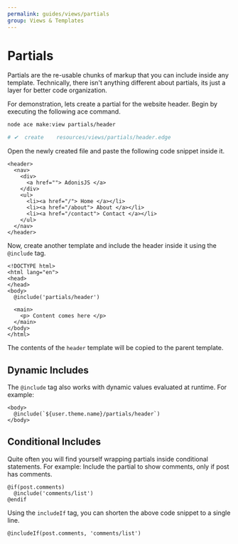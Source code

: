```yaml
---
permalink: guides/views/partials
group: Views & Templates
---
```


# Partials
Partials are the re-usable chunks of markup that you can include inside any template. Technically, there isn't anything different about partials, its just a layer for better code organization.

For demonstration, lets create a partial for the website header. Begin by executing the following ace command.

```sh
node ace make:view partials/header

# ✔  create    resources/views/partials/header.edge
```

Open the newly created file and paste the following code snippet inside it.

```edge{}{resources/views/partials/header.edge}
<header>
  <nav>
    <div>
      <a href=""> AdonisJS </a>
    </div>
    <ul>
      <li><a href="/"> Home </a></li>
      <li><a href="/about"> About </a></li>
      <li><a href="/contact"> Contact </a></li>
    </ul>
  </nav>
</header>
```

Now, create another template and include the header inside it using the `@include` tag.

```edge{6}{resources/views/index.edge}
<!DOCTYPE html>
<html lang="en">
<head>
</head>
<body>
  @include('partials/header')

  <main>
    <p> Content comes here </p>
  </main>
</body>
</html>
```

The contents of the `header` template will be copied to the parent template. 

## Dynamic Includes
The `@include` tag also works with dynamic values evaluated at runtime. For example:

```edge
<body>
  @include(`${user.theme.name}/partials/header`)
</body>
```

## Conditional Includes
Quite often you will find yourself wrapping partials inside conditional statements. For example: Include the partial to show comments, only if post has comments.

```edge
@if(post.comments)
  @include('comments/list')
@endif
```

Using the `includeIf` tag, you can shorten the above code snippet to a single line.

```edge
@includeIf(post.comments, 'comments/list')
```
